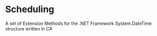 # Scheduling
A set of Extension Methods for the .NET Framework System.DateTime structure written in C#
